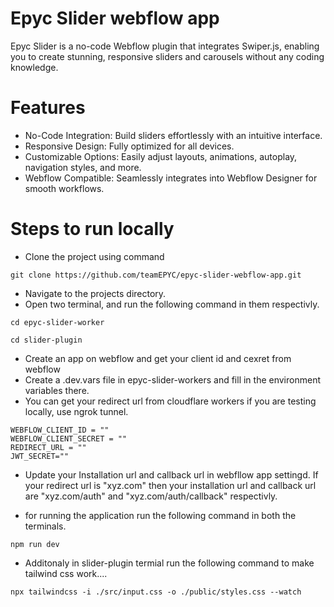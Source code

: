 
# Epyc Slider webflow app

Epyc Slider is a no-code Webflow plugin that integrates Swiper.js, enabling you to create stunning, responsive sliders and carousels without any coding knowledge.

# Features
- No-Code Integration: Build sliders effortlessly with an intuitive interface.
- Responsive Design: Fully optimized for all devices.
- Customizable Options: Easily adjust layouts, animations, autoplay, navigation styles, and more.
- Webflow Compatible: Seamlessly integrates into Webflow Designer for smooth workflows.

# Steps to run locally 

- Clone the project using command 

```
git clone https://github.com/teamEPYC/epyc-slider-webflow-app.git
```
- Navigate to the projects directory. 
- Open two terminal, and run the following command in them respectivly. 

```
cd epyc-slider-worker
```
``` 
cd slider-plugin 
```

- Create an app on webflow and get your client id and cexret from webflow 
- Create a .dev.vars file in epyc-slider-workers and fill in the environment variables there.
- You can get your redirect url from cloudflare workers if you are testing locally, use ngrok tunnel.  
```
WEBFLOW_CLIENT_ID = ""
WEBFLOW_CLIENT_SECRET = ""
REDIRECT_URL = ""
JWT_SECRET=""
```
- Update your Installation url and callback url in webfllow app settingd. If your redirect url is "xyz.com" then your installation url and callback url are "xyz.com/auth" and "xyz.com/auth/callback" respectivly. 

- for running the application run the following command in both the terminals. 
```
npm run dev
```
- Additonaly in slider-plugin termial run the following command to make tailwind css work....
```
npx tailwindcss -i ./src/input.css -o ./public/styles.css --watch
``` 


